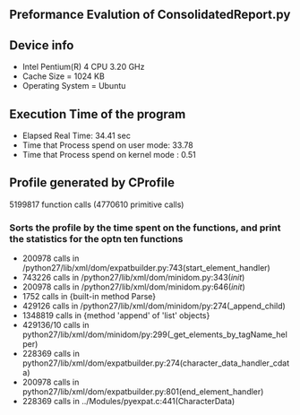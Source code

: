 ## Preformance Evalution of ConsolidatedReport.py

## Device info
* Intel Pentium(R) 4 CPU 3.20 GHz
* Cache Size = 1024 KB
* Operating System = Ubuntu

## Execution Time of the program
* Elapsed Real Time: 34.41 sec
* Time that Process spend on user mode: 33.78
* Time that Process spend on kernel mode : 0.51

## Profile generated by CProfile
5199817 function calls (4770610 primitive calls) 

### Sorts the profile by the time spent on the functions, and print the statistics for the optn ten functions 
* 200978 calls in /python27/lib/xml/dom/expatbuilder.py:743(start_element_handler)
* 743226 calls in /python27/lib/xml/dom/minidom.py:343(_init_)
* 200978 calls in /python27/lib/xml/dom/minidom.py:646(_init_)
* 1752 calls in {built-in method Parse}
* 429126 calls in /python27/lib/xml/dom/minidom/py:274(_append_child)
* 1348819 calls in {method 'append' of 'list' objects}
* 429136/10 calls in python27/lib/xml/dom/minidom/py:299(_get_elements_by_tagName_helper)
* 228369 calls in python27/lib/xml/dom/expatbuilder.py:274(character_data_handler_cdata)
* 200978 calls in python27/lib/xml/dom/expatbuilder.py:801(end_element_handler)
* 228369 calls in ../Modules/pyexpat.c:441(CharacterData)